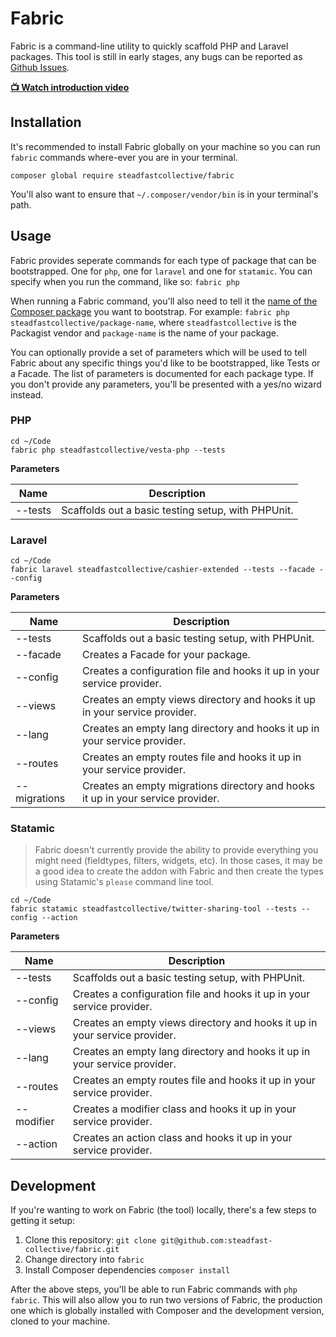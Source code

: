 # Fabric

Fabric is a command-line utility to quickly scaffold PHP and Laravel packages. This tool is still in early stages, any bugs can be reported as [Github Issues](https://github.com/steadfast-collective/fabric/issues).

[**📺   Watch introduction video**](https://www.youtube.com/watch?v=hHEuWvt2EO0)

## Installation

It's recommended to install Fabric globally on your machine so you can run `fabric` commands where-ever you are in your terminal.

```
composer global require steadfastcollective/fabric
```

You'll also want to ensure that `~/.composer/vendor/bin` is in your terminal's path.

## Usage

Fabric provides seperate commands for each type of package that can be bootstrapped. One for `php`, one for `laravel` and one for `statamic`. You can specify when you run the command, like so: `fabric php`

When running a Fabric command, you'll also need to tell it the [name of the Composer package](https://getcomposer.org/doc/04-schema.md#name) you want to bootstrap. For example: `fabric php steadfastcollective/package-name`, where `steadfastcollective` is the Packagist vendor and `package-name` is the name of your package.

You can optionally provide a set of parameters which will be used to tell Fabric about any specific things you'd like to be bootstrapped, like Tests or a Facade. The list of parameters is documented for each package type. If you don't provide any parameters, you'll be presented with a yes/no wizard instead.

### PHP

```
cd ~/Code
fabric php steadfastcollective/vesta-php --tests
```

**Parameters**

| Name         | Description                                                                     |
|--------------|---------------------------------------------------------------------------------|
| --tests      | Scaffolds out a basic testing setup, with PHPUnit.                              |

### Laravel

```
cd ~/Code
fabric laravel steadfastcollective/cashier-extended --tests --facade --config
```

**Parameters**

| Name         | Description                                                                     |
|--------------|---------------------------------------------------------------------------------|
| --tests      | Scaffolds out a basic testing setup, with PHPUnit.                              |
| --facade     | Creates a Facade for your package.                                              |
| --config     | Creates a configuration file and hooks it up in your service provider.          |
| --views      | Creates an empty views directory and hooks it up in your service provider.      |
| --lang       | Creates an empty lang directory and hooks it up in your service provider.       |
| --routes     | Creates an empty routes file and hooks it up in your service provider.          |
| --migrations | Creates an empty migrations directory and hooks it up in your service provider. |

### Statamic

> Fabric doesn't currently provide the ability to provide everything you might need (fieldtypes, filters, widgets, etc). In those cases, it may be a good idea to create the addon with Fabric and then create the types using Statamic's `please` command line tool.

```
cd ~/Code
fabric statamic steadfastcollective/twitter-sharing-tool --tests --config --action
```

**Parameters**

| Name         | Description                                                                     |
|--------------|---------------------------------------------------------------------------------|
| --tests      | Scaffolds out a basic testing setup, with PHPUnit.                              |
| --config     | Creates a configuration file and hooks it up in your service provider.          |
| --views      | Creates an empty views directory and hooks it up in your service provider.      |
| --lang       | Creates an empty lang directory and hooks it up in your service provider.       |
| --routes     | Creates an empty routes file and hooks it up in your service provider.          |
| --modifier   | Creates a modifier class and hooks it up in your service provider.              |
| --action     | Creates an action class and hooks it up in your service provider.               |

## Development

If you're wanting to work on Fabric (the tool) locally, there's a few steps to getting it setup:

1. Clone this repository: `git clone git@github.com:steadfast-collective/fabric.git`
2. Change directory into `fabric`
3. Install Composer dependencies `composer install`

After the above steps, you'll be able to run Fabric commands with `php fabric`. This will also allow you to run two versions of Fabric, the production one which is globally installed with Composer and the development version, cloned to your machine.
